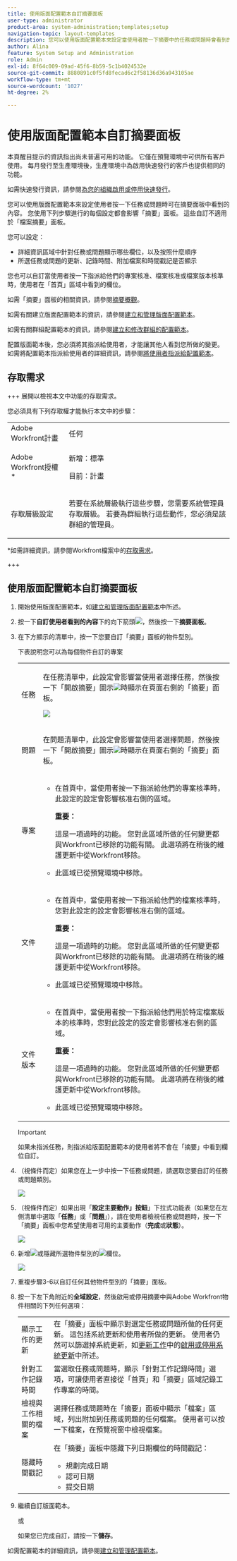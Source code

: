 ```yaml
---
title: 使用版面配置範本自訂摘要面板
user-type: administrator
product-area: system-administration;templates;setup
navigation-topic: layout-templates
description: 您可以使用版面配置範本來設定當使用者按一下摘要中的任務或問題時會看到的內容。 您使用下列步驟進行的每個設定都會影響「摘要」面板。 這些自訂不適用於「檔案摘要」面板。
author: Alina
feature: System Setup and Administration
role: Admin
exl-id: 8f64c009-09ad-45f6-8b59-5c1b4024532e
source-git-commit: 8880891c0f5fd8fecad6c2f58136d36a943105ae
workflow-type: tm+mt
source-wordcount: '1027'
ht-degree: 2%

---
```


# 使用版面配置範本自訂摘要面板

<!--Audited: 11/2024-->

<span class="preview">本頁醒目提示的資訊指出尚未普遍可用的功能。 它僅在預覽環境中可供所有客戶使用。 每月發行至生產環境後，生產環境中為啟用快速發行的客戶也提供相同的功能。</span>

<span class="preview">如需快速發行資訊，請參閱[為您的組織啟用或停用快速發行](/help/quicksilver/administration-and-setup/set-up-workfront/configure-system-defaults/enable-fast-release-process.md)。</span>


您可以使用版面配置範本來設定使用者按一下任務或問題時可在摘要面板中看到的內容。 您使用下列步驟進行的每個設定都會影響「摘要」面板。 這些自訂不適用於「檔案摘要」面板。

您可以設定：

* 詳細資訊區域中針對任務或問題顯示哪些欄位，以及按照什麼順序
* 所選任務或問題的更新、記錄時間、附加檔案和時間戳記是否顯示

您也可以自訂當使用者按一下指派給他們的專案核准、檔案核准或檔案版本核準時，使用者在「首頁」區域中看到的欄位。

如需「摘要」面板的相關資訊，請參閱[摘要概觀](../../../workfront-basics/the-new-workfront-experience/summary-overview.md)。

如需有關建立版面配置範本的資訊，請參閱[建立和管理版面配置範本](../use-layout-templates/create-and-manage-layout-templates.md)。

如需有關群組配置範本的資訊，請參閱[建立和修改群組的配置範本](../../../administration-and-setup/manage-groups/work-with-group-objects/create-and-modify-a-groups-layout-templates.md)。

配置版面範本後，您必須將其指派給使用者，才能讓其他人看到您所做的變更。 如需將配置範本指派給使用者的詳細資訊，請參閱[將使用者指派給配置範本](../use-layout-templates/assign-users-to-layout-template.md)。

## 存取需求

+++ 展開以檢視本文中功能的存取需求。

您必須具有下列存取權才能執行本文中的步驟：

<table style="table-layout:auto"> 
 <col> 
 <col> 
 <tbody> 
  <tr> 
   <td role="rowheader">Adobe Workfront計畫</td> 
   <td>任何</td> 
  </tr> 
  <tr> 
   <td role="rowheader">Adobe Workfront授權*</td> 
   <td><p>新增：標準</p>
  <p> 目前：計畫</p>
   </td> 
  </tr> 
  <tr> 
   <td role="rowheader">存取層級設定</td> 
   <td> <p>若要在系統層級執行這些步驟，您需要系統管理員存取層級。
若要為群組執行這些動作，您必須是該群組的管理員。</p> </td> 
  </tr> 
 </tbody> 
</table>

*如需詳細資訊，請參閱Workfront檔案中的[存取需求](/help/quicksilver/administration-and-setup/add-users/access-levels-and-object-permissions/access-level-requirements-in-documentation.md)。

+++

## 使用版面配置範本自訂摘要面板

1. 開始使用版面配置範本，如[建立和管理版面配置範本](../../../administration-and-setup/customize-workfront/use-layout-templates/create-and-manage-layout-templates.md)中所述。

1. 按一下&#x200B;**自訂使用者看到的內容**&#x200B;下的向下箭頭![](assets/dropdown-arrow.png)，然後按一下&#x200B;**摘要面板**。

1. 在下方顯示的清單中，按一下您要自訂「摘要」面板的物件型別。

   下表說明您可以為每個物件自訂的專案

   <table style="table-layout:auto"> 
    <col> 
    <col> 
    <tbody> 
     <tr> 
      <td role="rowheader">任務</td> 
      <td> <p>在任務清單中，此設定會影響當使用者選擇任務，然後按一下「開啟摘要」圖示<img src="assets/summary-panel-icon.png">時顯示在頁面右側的「摘要」面板。</p>

   <p> <img src="assets/summary-details.jpg"> </p> </td> 
     </tr> 
     <tr> 
      <td role="rowheader">問題</td> 
      <td><p>在問題清單中，此設定會影響當使用者選擇問題，然後按一下「開啟摘要」圖示<img src="assets/summary-panel-icon.png">時顯示在頁面右側的「摘要」面板。</p> </td> 
     </tr> 
     <tr> 
      <td role="rowheader">專案</td> 
      <td><ul><li><p>在首頁中，當使用者按一下指派給他們的專案核準時，此設定的設定會影響核准右側的區域。</p>
      <p><b>重要：</b> </p><p>這是一項過時的功能。 您對此區域所做的任何變更都與Workfront已移除的功能有關。 此選項將在稍後的維護更新中從Workfront移除。</p></li>
      <li><span class="preview"><p>此區域已從預覽環境中移除。</p></li></span></ul> 
      </td> 
     </tr> 
     <tr> 
      <td role="rowheader">文件</td> 
      <td>
     <ul><li><p>在首頁中，當使用者按一下指派給他們的檔案核準時，您對此設定的設定會影響核准右側的區域。</p>
      <p><b>重要：</b> </p><p> 這是一項過時的功能。 您對此區域所做的任何變更都與Workfront已移除的功能有關。 此選項將在稍後的維護更新中從Workfront移除。</p></li>
      <li><span class="preview"><p>此區域已從預覽環境中移除。</p></li></span></ul>
      </td> 
     </tr> 
     <tr> 
      <td role="rowheader">文件版本</td> 
      <td><ul><li><p>在首頁中，當使用者按一下指派給他們用於特定檔案版本的核準時，您對此設定的設定會影響核准右側的區域。</p>
      <p><p><b>重要：</b></p> 這是一項過時的功能。 您對此區域所做的任何變更都與Workfront已移除的功能有關。 此選項將在稍後的維護更新中從Workfront移除。</p></li>
      <li><span class="preview"><p>此區域已從預覽環境中移除。</p></li></span></ul>
      </td> 
     </tr> 
    </tbody> 
   </table>

   >[!IMPORTANT]
   >
   >如果未指派任務，則指派給版面配置範本的使用者將不會在「摘要」中看到欄位自訂。

1. （視條件而定）如果您在上一步中按一下任務或問題，請選取您要自訂的任務或問題類別。

   <span class="preview">![](assets/choose-cat-cstmz-nwe-adobe-branding.png)</span>

1. （視條件而定）如果出現「**設定主要動作」按鈕**」下拉式功能表（如果您在左側清單中選取「**任務**」或「**問題**」），請在使用者檢視任務或問題時，按一下「摘要」面板中您希望使用者可用的主要動作（**完成**&#x200B;或&#x200B;**狀態**）。

   <span class="preview">![](assets/set-primary-action-button-dropdown-pdf-adobe-branding.png)</span>

1. 新增![](assets/add-item-plus-in-circle-blue.png)或隱藏所選物件型別的![](assets/close-or-hide---x.png)欄位。

   <span class="preview">![](assets/lt-home-add-hide-fields-adobe-branding.png)</span>

1. 重複步驟3-6以自訂任何其他物件型別的「摘要」面板。
1. 按一下左下角附近的&#x200B;**全域設定**，然後啟用或停用摘要中與Adobe Workfront物件相關的下列任何選項：

   <table style="table-layout:auto"> 
    <col> 
    <col> 
    <tbody> 
     <tr> 
      <td role="rowheader">顯示工作的更新</td> 
      <td>在「摘要」面板中顯示對選定任務或問題所做的任何更新。 這包括系統更新和使用者所做的更新。 使用者仍然可以篩選掉系統更新，如<a href="../../../workfront-basics/updating-work-items-and-viewing-updates/update-work.md" class="MCXref xref">更新工作</a>中的<a href="../../../workfront-basics/updating-work-items-and-viewing-updates/update-work.md#enable" class="MCXref xref">啟用或停用系統更新</a>中所述。</td> 
     </tr> 
     <tr> 
      <td role="rowheader">針對工作記錄時間</td> 
      <td>當選取任務或問題時，顯示「針對工作記錄時間」選項，可讓使用者直接從「首頁」和「摘要」區域記錄工作專案的時間。</td> 
     </tr> 
     <tr> 
      <td role="rowheader">檢視與工作相關的檔案</td> 
      <td>選擇任務或問題時在「摘要」面板中顯示「檔案」區域，列出附加到任務或問題的任何檔案。 使用者可以按一下檔案，在預覽視窗中檢視檔案。</td> 
     </tr> 
     <tr> 
      <td role="rowheader">隱藏時間戳記</td> 
      <td>在「摘要」面板中隱藏下列日期欄位的時間戳記：
       <ul>
        <li>規劃完成日期</li>
        <li>認可日期</li>
        <li>提交日期</li>
       </ul></td> 
     </tr> 
    </tbody> 
   </table>

1. 繼續自訂版面範本。

   或

   如果您已完成自訂，請按一下&#x200B;**儲存**。

如需配置範本的詳細資訊，請參閱[建立和管理配置範本](../../../administration-and-setup/customize-workfront/use-layout-templates/create-and-manage-layout-templates.md)。
